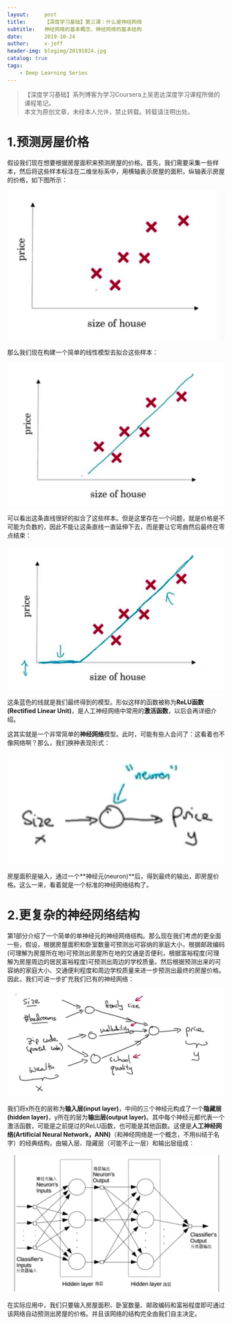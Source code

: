 ```yaml
---
layout:     post
title:      【深度学习基础】第三课：什么是神经网络
subtitle:   神经网络的基本概念、神经网络的基本结构
date:       2019-10-24
author:     x-jeff
header-img: blogimg/20191024.jpg
catalog: true
tags:
    - Deep Learning Series
---
```

>【深度学习基础】系列博客为学习Coursera上吴恩达深度学习课程所做的课程笔记。  
>本文为原创文章，未经本人允许，禁止转载。转载请注明出处。

# 1.预测房屋价格

假设我们现在想要根据房屋面积来预测房屋的价格。首先，我们需要采集一些样本，然后将这些样本标注在二维坐标系中，用横轴表示房屋的面积，纵轴表示房屋的价格，如下图所示：

![](https://github.com/x-jeff/BlogImage/raw/master/DeepLearningSeries/Lesson3/3x1.png)

那么我们现在构建一个简单的线性模型去拟合这些样本：

![](https://github.com/x-jeff/BlogImage/raw/master/DeepLearningSeries/Lesson3/3x2.png)

可以看出这条直线很好的拟合了这些样本。但是这里存在一个问题，就是价格是不可能为负数的，因此不能让这条直线一直延伸下去，而是要让它弯曲然后最终在零点结束：

![](https://github.com/x-jeff/BlogImage/raw/master/DeepLearningSeries/Lesson3/3x3.png)

这条蓝色的线就是我们最终得到的模型。形似这样的函数被称为**ReLU函数(Rectified Linear Unit)**，是人工神经网络中常用的**激活函数**，以后会再详细介绍。

这其实就是一个非常简单的**神经网络**模型。此时，可能有些人会问了：这看着也不像网络啊？那么，我们换种表现形式：

![](https://github.com/x-jeff/BlogImage/raw/master/DeepLearningSeries/Lesson3/3x4.png)

房屋面积是输入，通过一个**神经元(neuron)**后，得到最终的输出，即房屋价格。这么一来，看着就是一个标准的神经网络结构了。

# 2.更复杂的神经网络结构

第1部分介绍了一个简单的单神经元的神经网络结构。那么现在我们考虑的更全面一些，假设，根据房屋面积和卧室数量可预测出可容纳的家庭大小，根据邮政编码(可理解为房屋所在地)可预测出房屋所在地的交通是否便利，根据富裕程度(可理解为房屋周边的居民富裕程度)可预测出周边的学校质量。然后根据预测出来的可容纳的家庭大小、交通便利程度和周边学校质量来进一步预测出最终的房屋价格。因此，我们可进一步扩充我们已有的神经网络：

![](https://github.com/x-jeff/BlogImage/raw/master/DeepLearningSeries/Lesson3/3x5.png)

我们将x所在的层称为**输入层(input layer)**，中间的三个神经元构成了一个**隐藏层(hidden layer)**，y所在的层为**输出层(output layer)**。其中每个神经元都代表一个激活函数，可能是之前提过的ReLU函数，也可能是其他函数。这便是**人工神经网络(Artificial Neural Network，ANN)**（和神经网络是一个概念，不用纠结于名字）的经典结构，由输入层、隐藏层（可能不止一层）和输出层组成：

![](https://github.com/x-jeff/BlogImage/raw/master/DeepLearningSeries/Lesson3/3x6.png)

在实际应用中，我们只要输入房屋面积、卧室数量、邮政编码和富裕程度即可通过该网络自动预测出房屋的价格。并且该网络的结构完全由我们自主决定。